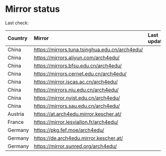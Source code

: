 <script src="./time.js"></script>
# Mirror status
Last check: <script type="text/javascript">localize(1719832601.4831965);</script>

|Country|Mirror|Last update|
|:------|:-----|:----------|
|China|https://mirrors.tuna.tsinghua.edu.cn/arch4edu/|<script type="text/javascript">localize(1719815758);</script>|
|China|https://mirrors.aliyun.com/arch4edu/|<script type="text/javascript">localize(1719729189);</script>|
|China|https://mirrors.bfsu.edu.cn/arch4edu/|<script type="text/javascript">localize(1719729189);</script>|
|China|https://mirrors.cernet.edu.cn/arch4edu/|<script type="text/javascript">localize(1719815758);</script>|
|China|https://mirror.iscas.ac.cn/arch4edu/|<script type="text/javascript">localize(1719729189);</script>|
|China|https://mirrors.nju.edu.cn/arch4edu/|<script type="text/javascript">localize(1719729189);</script>|
|China|https://mirror.nyist.edu.cn/arch4edu/|<script type="text/javascript">localize(1719729189);</script>|
|China|https://mirrors.sau.edu.cn/arch4edu/|<script type="text/javascript">localize(1719815758);</script>|
|Austria|https://at.arch4edu.mirror.kescher.at/|<script type="text/javascript">localize(1719815758);</script>|
|France|https://mirror.lesviallon.fr/arch4edu/|<script type="text/javascript">localize(1719729189);</script>|
|Germany|https://pkg.fef.moe/arch4edu/|<script type="text/javascript">localize(1719815758);</script>|
|Germany|https://de.arch4edu.mirror.kescher.at/|<script type="text/javascript">localize(1719815758);</script>|
|Germany|https://mirror.sunred.org/arch4edu/|<script type="text/javascript">localize(1719815758);</script>|

<script src="./tablefilter/tablefilter.js"></script>
<script src="./table.js"></script>